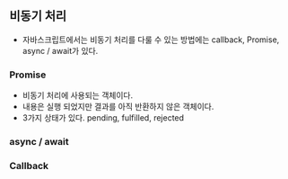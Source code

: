 ## 비동기 처리
- 자바스크립트에서는 비동기 처리를 다룰 수 있는 방법에는 callback, Promise, async / await가 있다.

### Promise
- 비동기 처리에 사용되는 객체이다.
- 내용은 실행 되었지만 결과를 아직 반환하지 않은 객체이다.
- 3가지 상태가 있다. pending, fulfilled, rejected

### async / await


### Callback


